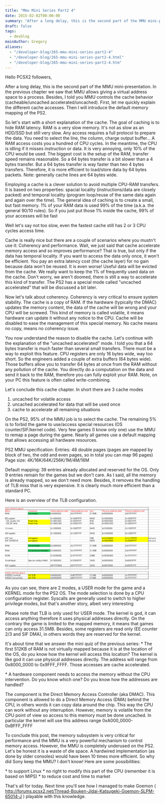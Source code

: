 ```yaml
---
title: "Mmu Mini Series Part2 4"
date: 2015-02-02T00:00:00
summary: "After a long delay, this is the second part of the MMU mini-presentation"
draft: false
tags:
  - devblog
mainAuthor: Gregory
aliases:
  - "/developer-blog/265-mmu-mini-series-part2-4"
  - "/developer-blog/265-mmu-mini-series-part2-4.html"
  - "/developer-blog/265-mmu-mini-series-part2-4.htm"
---
```


Hello PCSX2 followers,

After a long delay, this is the second part of the MMU
mini-presentation. In the previous chapter we saw that MMU allows giving
a virtual address space to a process. Besides, I told you MMU controls
the cache behavior (cacheable/uncached accelerated/uncached). First, let
me quickly explain the different cache accesses. Then I will introduce
the default memory mapping of the PS2.


So let's start with a short explanation of the cache. The goal of
caching is to hide RAM latency. RAM is a very slow memory. It's not as
slow as an HDD/SSD but still very slow. Any access requires a full
protocol to prepare the data. You need to select the line, the column,
charge output buffer... A RAM access costs you a hundred of CPU cycles.
In the meantime, the CPU is idling if it misses instruction or data. It
is very annoying, only 10% of the CPU would be used. The biggest cost is
the setup of the RAM, transfer speed remains reasonable. So a 64 bytes
transfer is a bit slower than a 4 bytes transfer. But a 64 bytes
transfer is way faster than two 4 bytes transfers. Therefore, it is more
efficient to load/store data by 64 bytes packets. Note: generally cache
lines are 64 bytes wide.

Employing a cache is a clever solution to avoid multiple CPU-RAM
transfers. It is based on two properties: spacial locality
(instructions/data are closely packed) and temporal locality (program
loop/reuse of the same data again and again over the time). The general
idea of caching is to create a small, but fast memory. 1% of your RAM
data is used 99% of the time (a.k.a. the general 90/10 rules). So if you
just put those 1% inside the cache, 99% of your accesses will be fast

Well let's say not too slow, even the fastest cache still has 2 or 3 CPU
cycles access time.

Cache is really nice but there are a couple of scenarios where you
mustn't use it: Coherency and performance. Wait, we just said that cache
accelerate memory access and so improves performance? That is true, but
only if the data has temporal locality. If you want to access the data
only once, it won't be efficient. You pay an extra latency cost (the
cache layer) for no gain because data won't be reused. It is even worse!
Useful data will be evicted from the cache. We really want to keep the
1% of frequently used data on the cache. Don't worry, we aren't doomed,
there is still a way to accelerate this kind of transfer. The PS2 has a
special mode called "uncached accelerated" that will be discussed a bit
later.

Now let's talk about coherency. Coherency is very critical to ensure
system stability. The cache is a copy of RAM. If the hardware (typically
the DMAC) updates the memory content, the data of the cache will be
wrong and your CPU will be screwed. This kind of memory is called
volatile, it means hardware can update it without any notice to the CPU.
Cache will be disabled to ease the management of this special memory. No
cache means no copy, means no coherency issue.

You now understand the reason to disable the cache. Let's continue with
the explanation of the "uncached accelerated" mode. I told you that a 64
bytes transfer is much faster than several small transfers. There must
be a way to exploit this feature. CPU registers are only 16 bytes wide,
way too short. So the engineers added a couple of extra buffers (64
bytes wide). Those buffers allow you to transfer 64 bytes at once from
the RAM without any pollution of the cache. You directly do a
computation on the data and send it back to the RAM, therefore you can
fully exploit your RAM. Note, on your PC this feature is often called
write-combining.


Let's conclude this cache chapter. In short there are 3 cache modes
1. uncached for volatile access
2. uncached accelerated for data that will be used once
3. cache to accelerate all remaining situations


On the PS2, 95% of the MMU job is to select the cache. The remaining 5%
is to forbid the game to use/access special resources (OS
counter/SIF/kernel code). Very few games (I know only one) use the MMU
to remap a page during the game. Nearly all games use a default mapping
that allows accessing all hardware resources.


PS2 MMU specification:
Entries: 48 double pages (pages are mapped by block of two, the odd and
even pages, so in total you can map 96 pages)
Page size: 4K/16K/64K/256K/1M/4M/16M

Default mapping: 39 entries already allocated and reserved for the OS.
Only 9 entries remain for the games but we don't care. As I said, all
the memory is already mapped, so we don't need more. Besides, it removes
the handling of TLB miss that is very expensive. It is clearly much more
efficient than a standard PC.

Here is an overview of the TLB configuration.

![](./img/mmu_memory_map_s.png)

As you can see, there are 2 modes, a USER mode for the game and a KERNEL
mode for the PS2 OS. The mode selection is done by a CPU configuration
register. Syscalls are generally used to switch to higher privilege
modes, but that's another story, albeit very interesting

Please note that TLB is only used for USER mode. The kernel is god, it
can access anything therefore it uses physical addresses directly. On
the contrary the game is limited to the mapped memory, it means that
games can only access 31.5MB. Besides, some registers are read only (EE
counter 2/3 and SIF DMA), in others words they are reserved for the
kernel.

It's about time that we answer the mini quiz of the previous series:
\* The first 512KB of RAM is not virtually mapped because it is at the
location of the OS, do you know how the kernel will access this
location?
The kernel is like god it can use physical addresses directly. The
address will range from 0x8000\_0000 to 0x9FFF\_FFFF. Those accesses are
cache accelerated.

\* A hardware component needs to access the memory without the CPU
intervention. Do you know which one? Do you know how the addresses are
handled?

The component is the Direct Memory Access Controller (aka DMAC). This
component is allowed to do a Direct Memory Access (DMA) behind the CPU,
in others words it can copy data around the chip. This way the CPU can
work without any interruption. However, memory is volatile from the CPU
point of view so access to this memory must be done uncached. In
particular the kernel will use this address range
0xA000\_0000-0xBFFF\_FFFF

To conclude this post, the memory subsystem is very critical for
performance and the MMU is a very powerful mechanism to control memory
access. However, the MMU is completely underused on the PS2. Let's be
honest it is a waste of die space. A hardwired implementation (as done
by older consoles) would have been 10 times more efficient. So why did
Sony keep the MMU? I don't know! Here are some possibilities:

\* to support Linux
\* no right to modify this part of the CPU (remember it is based on
MIPS)
\* to reduce cost and time to market


That's all for today. Next time you'll see how I managed to make Goemon
(
<http://forums.pcsx2.net/Thread-Bouken-Jidai-Katsugeki-Goemon-SLPM-65014-J>
) playable with this knowledge.
